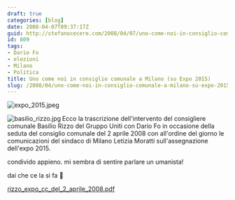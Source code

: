 ```yaml
---
draft: true
categories: [blog]
date: 2008-04-07T09:37:17Z
guid: http://stefanocecere.com/2008/04/07/uno-come-noi-in-consiglio-comunale-a-milano-su-expo-2015/
id: 809
tags:
- Dario Fo
- elezioni
- Milano
- Politica
title: Uno come noi in consiglio comunale a Milano (su Expo 2015)
slug: /2008/04/uno-come-noi-in-consiglio-comunale-a-milano-su-expo-2015/
---
```


<img src='http://stefanocecere.com/wp-content/uploads/sites/3/2008/04/expo_2015.jpeg' alt='expo_2015.jpeg' align="center" />

<img src='http://stefanocecere.com/wp-content/uploads/sites/3/2008/04/basilio_rizzo.thumbnail.jpg' alt='basilio_rizzo.jpg' align="left" />Ecco la trascrizione dell'intervento del consigliere comunale Basilio Rizzo del Gruppo Uniti con Dario Fo in occasione della seduta del consiglio comunale del 2 aprile 2008 con all'ordine del giorno le comunicazioni del sindaco di Milano Letizia Moratti sull'assegnazione dell'expo 2015.

condivido appieno. mi sembra di sentire parlare un umanista!
  
dai che ce la si fa 🙂

[rizzo\_expo\_cc\_del\_2\_aprile\_2008.pdf](http://stefanocecere.com/wp-content/uploads/sites/3/2008/04/rizzo_expo_cc_del_2_aprile_2008.pdf "rizzo_expo_cc_del_2_aprile_2008.pdf")